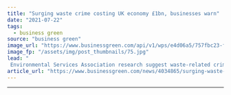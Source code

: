 ```yaml
---
title: "Surging waste crime costing UK economy £1bn, businesses warn"
date: "2021-07-22"
tags: 
  - business green
source: "business green"
image_url: "https://www.businessgreen.com/api/v1/wps/e4d06a5/757fbc23-fa41-4cdd-b859-e5f841679f7c/4/waste-crime-xxl-185x114.jpg"
image_fp: "/assets/img/post_thumbnails/75.jpg"
lead: "
 Environmental Services Association research suggest waste-related crime has surged over 50 per cent in three years, potentially costing taxpayers £1bn ..."
article_url: "https://www.businessgreen.com/news/4034865/surging-waste-crime-costing-uk-economy-gbp1bn-businesses-warn"
---
```


---
